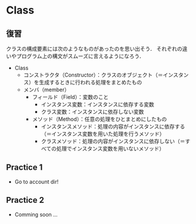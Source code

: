 # Class

## 復習
クラスの構成要素には次のようなものがあったのを思い出そう．
それぞれの違いやプログラム上の構文がスムーズに言えるようになろう．

- Class
	- コンストラクタ（Constructor）：クラスのオブジェクト（＝インスタンス）を生成するときに行われる処理をまとめたもの
	- メンバ（member）
		- フィールド（Field）：変数のこと
			- インスタンス変数：インスタンスに依存する変数
			- クラス変数：インスタンスに依存しない変数
		- メソッド（Method）：任意の処理をひとまとめにしたもの
			- インスタンスメソッド：処理の内容がインスタンスに依存する（＝インスタンス変数を用いた処理を行うメソッド）
			- クラスメソッド：処理の内容がインスタンスに依存しない（＝すべての処理でインスタンス変数を用いないメソッド）

## Practice 1
- Go to account dir!

## Practice 2
- Comming soon ...
